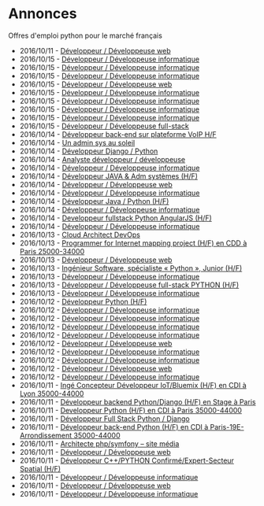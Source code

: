 # Annonces

Offres d'emploi python pour le marché français

* 2016/10/11 - [Développeur / Développeuse web](http://www.pyjobs.fr/jobs/details/3250/developpeur-developpeuse-web "Développeur / Développeuse web")
* 2016/10/15 - [Développeur / Développeuse informatique](http://www.pyjobs.fr/jobs/details/3786/developpeur-developpeuse-informatique "Développeur / Développeuse informatique")
* 2016/10/15 - [Développeur / Développeuse informatique](http://www.pyjobs.fr/jobs/details/3785/developpeur-developpeuse-informatique "Développeur / Développeuse informatique")
* 2016/10/15 - [Développeur / Développeuse informatique](http://www.pyjobs.fr/jobs/details/3784/developpeur-developpeuse-informatique "Développeur / Développeuse informatique")
* 2016/10/15 - [Développeur / Développeuse web](http://www.pyjobs.fr/jobs/details/3778/developpeur-developpeuse-web "Développeur / Développeuse web")
* 2016/10/15 - [Développeur / Développeuse informatique](http://www.pyjobs.fr/jobs/details/3783/developpeur-developpeuse-informatique "Développeur / Développeuse informatique")
* 2016/10/15 - [Développeur / Développeuse informatique](http://www.pyjobs.fr/jobs/details/3780/developpeur-developpeuse-informatique "Développeur / Développeuse informatique")
* 2016/10/15 - [Développeur / Développeuse informatique](http://www.pyjobs.fr/jobs/details/3781/developpeur-developpeuse-informatique "Développeur / Développeuse informatique")
* 2016/10/15 - [Développeur / Développeuse informatique](http://www.pyjobs.fr/jobs/details/3782/developpeur-developpeuse-informatique "Développeur / Développeuse informatique")
* 2016/10/15 - [Développeur / Développeuse full-stack](http://www.pyjobs.fr/jobs/details/3779/developpeur-developpeuse-full-stack "Développeur / Développeuse full-stack")
* 2016/10/14 - [Développeur back-end sur plateforme VoIP H/F](http://www.pyjobs.fr/jobs/details/3776/developpeur-back-end-sur-plateforme-voip-h-f "Développeur back-end sur plateforme VoIP H/F")
* 2016/10/14 - [Un admin sys au soleil](http://www.pyjobs.fr/jobs/details/3775/un-admin-sys-au-soleil "Un admin sys au soleil")
* 2016/10/14 - [Développeur Django / Python](http://www.pyjobs.fr/jobs/details/3771/developpeur-django-python "Développeur Django / Python")
* 2016/10/14 - [Analyste développeur / développeuse](http://www.pyjobs.fr/jobs/details/3768/analyste-developpeur-developpeuse "Analyste développeur / développeuse")
* 2016/10/14 - [Développeur / Développeuse informatique](http://www.pyjobs.fr/jobs/details/3767/developpeur-developpeuse-informatique "Développeur / Développeuse informatique")
* 2016/10/14 - [Développeur JAVA & Adm systèmes (H/F)](http://www.pyjobs.fr/jobs/details/3774/developpeur-java-adm-systemes-h-f "Développeur JAVA & Adm systèmes (H/F)")
* 2016/10/14 - [Développeur / Développeuse web](http://www.pyjobs.fr/jobs/details/3770/developpeur-developpeuse-web "Développeur / Développeuse web")
* 2016/10/14 - [Développeur / Développeuse informatique](http://www.pyjobs.fr/jobs/details/3772/developpeur-developpeuse-informatique "Développeur / Développeuse informatique")
* 2016/10/14 - [Développeur Java / Python (H/F)](http://www.pyjobs.fr/jobs/details/3769/developpeur-java-python-h-f "Développeur Java / Python (H/F)")
* 2016/10/14 - [Développeur / Développeuse informatique](http://www.pyjobs.fr/jobs/details/3773/developpeur-developpeuse-informatique "Développeur / Développeuse informatique")
* 2016/10/14 - [Developpeur fullstack Python AngularJS (H/F)](http://www.pyjobs.fr/jobs/details/3777/developpeur-fullstack-python-angularjs-h-f "Developpeur fullstack Python AngularJS (H/F)")
* 2016/10/14 - [Développeur / Développeuse informatique](http://www.pyjobs.fr/jobs/details/3766/developpeur-developpeuse-informatique "Développeur / Développeuse informatique")
* 2016/10/13 - [Cloud Architect DevOps](http://www.pyjobs.fr/jobs/details/3764/cloud-architect-devops "Cloud Architect DevOps")
* 2016/10/13 - [Programmer for Internet mapping project (H/F) en CDD à Paris 25000-34000](http://www.pyjobs.fr/jobs/details/3763/programmer-for-internet-mapping-project-h-f-en-cdd-a-paris-25000-34000 "Programmer for Internet mapping project (H/F) en CDD à Paris 25000-34000")
* 2016/10/13 - [Développeur / Développeuse web](http://www.pyjobs.fr/jobs/details/3761/developpeur-developpeuse-web "Développeur / Développeuse web")
* 2016/10/13 - [Ingénieur Software, spécialiste « Python », Junior (H/F)](http://www.pyjobs.fr/jobs/details/3760/ingenieur-software-specialiste-python-junior-h-f "Ingénieur Software, spécialiste « Python », Junior (H/F)")
* 2016/10/13 - [Développeur / Développeuse informatique](http://www.pyjobs.fr/jobs/details/3759/developpeur-developpeuse-informatique "Développeur / Développeuse informatique")
* 2016/10/13 - [Développeur / Développeuse full-stack PYTHON (H/F)](http://www.pyjobs.fr/jobs/details/3765/developpeur-developpeuse-full-stack-python-h-f "Développeur / Développeuse full-stack PYTHON (H/F)")
* 2016/10/13 - [Développeur / Développeuse informatique](http://www.pyjobs.fr/jobs/details/3762/developpeur-developpeuse-informatique "Développeur / Développeuse informatique")
* 2016/10/12 - [Développeur Python (H/F)](http://www.pyjobs.fr/jobs/details/3758/developpeur-python-h-f "Développeur Python (H/F)")
* 2016/10/12 - [Développeur / Développeuse informatique](http://www.pyjobs.fr/jobs/details/3750/developpeur-developpeuse-informatique "Développeur / Développeuse informatique")
* 2016/10/12 - [Développeur / Développeuse informatique](http://www.pyjobs.fr/jobs/details/3751/developpeur-developpeuse-informatique "Développeur / Développeuse informatique")
* 2016/10/12 - [Développeur / Développeuse informatique](http://www.pyjobs.fr/jobs/details/3749/developpeur-developpeuse-informatique "Développeur / Développeuse informatique")
* 2016/10/12 - [Développeur / Développeuse informatique](http://www.pyjobs.fr/jobs/details/3757/developpeur-developpeuse-informatique "Développeur / Développeuse informatique")
* 2016/10/12 - [Développeur / Développeuse web](http://www.pyjobs.fr/jobs/details/3753/developpeur-developpeuse-web "Développeur / Développeuse web")
* 2016/10/12 - [Développeur / Développeuse informatique](http://www.pyjobs.fr/jobs/details/3755/developpeur-developpeuse-informatique "Développeur / Développeuse informatique")
* 2016/10/12 - [Développeur / Développeuse informatique](http://www.pyjobs.fr/jobs/details/3756/developpeur-developpeuse-informatique "Développeur / Développeuse informatique")
* 2016/10/12 - [Développeur / Développeuse web](http://www.pyjobs.fr/jobs/details/3754/developpeur-developpeuse-web "Développeur / Développeuse web")
* 2016/10/12 - [Développeur / Développeuse informatique](http://www.pyjobs.fr/jobs/details/3752/developpeur-developpeuse-informatique "Développeur / Développeuse informatique")
* 2016/10/11 - [Ingé Concepteur Développeur IoT/Bluemix (H/F) en CDI à Lyon 35000-44000](http://www.pyjobs.fr/jobs/details/3746/inge-concepteur-developpeur-iot-bluemix-h-f-en-cdi-a-lyon-35000-44000 "Ingé Concepteur Développeur IoT/Bluemix (H/F) en CDI à Lyon 35000-44000")
* 2016/10/11 - [Développeur backend Python/Django (H/F) en Stage à Paris](http://www.pyjobs.fr/jobs/details/3743/developpeur-backend-python-django-h-f-en-stage-a-paris "Développeur backend Python/Django (H/F) en Stage à Paris")
* 2016/10/11 - [Developpeur Python (H/F) en CDI à Paris 35000-44000](http://www.pyjobs.fr/jobs/details/3744/developpeur-python-h-f-en-cdi-a-paris-35000-44000 "Developpeur Python (H/F) en CDI à Paris 35000-44000")
* 2016/10/11 - [Développeur Full Stack Python / Django](http://www.pyjobs.fr/jobs/details/3740/developpeur-full-stack-python-django "Développeur Full Stack Python / Django")
* 2016/10/11 - [Développeur back-end Python (H/F) en CDI à Paris-19E-Arrondissement 35000-44000](http://www.pyjobs.fr/jobs/details/3741/developpeur-back-end-python-h-f-en-cdi-a-paris-19e-arrondissement-35000-44000 "Développeur back-end Python (H/F) en CDI à Paris-19E-Arrondissement 35000-44000")
* 2016/10/11 - [Architecte php/symfony – site média](http://www.pyjobs.fr/jobs/details/3738/architecte-php-symfony-site-media "Architecte php/symfony – site média")
* 2016/10/11 - [Développeur / Développeuse web](http://www.pyjobs.fr/jobs/details/3747/developpeur-developpeuse-web "Développeur / Développeuse web")
* 2016/10/11 - [Développeur C++/PYTHON Confirmé/Expert-Secteur Spatial (H/F)](http://www.pyjobs.fr/jobs/details/3739/developpeur-c-python-confirme-expert-secteur-spatial-h-f "Développeur C++/PYTHON Confirmé/Expert-Secteur Spatial (H/F)")
* 2016/10/11 - [Développeur / Développeuse informatique](http://www.pyjobs.fr/jobs/details/3745/developpeur-developpeuse-informatique "Développeur / Développeuse informatique")
* 2016/10/11 - [Développeur / Développeuse web](http://www.pyjobs.fr/jobs/details/3748/developpeur-developpeuse-web "Développeur / Développeuse web")
* 2016/10/11 - [Développeur / Développeuse informatique](http://www.pyjobs.fr/jobs/details/3737/developpeur-developpeuse-informatique "Développeur / Développeuse informatique")

